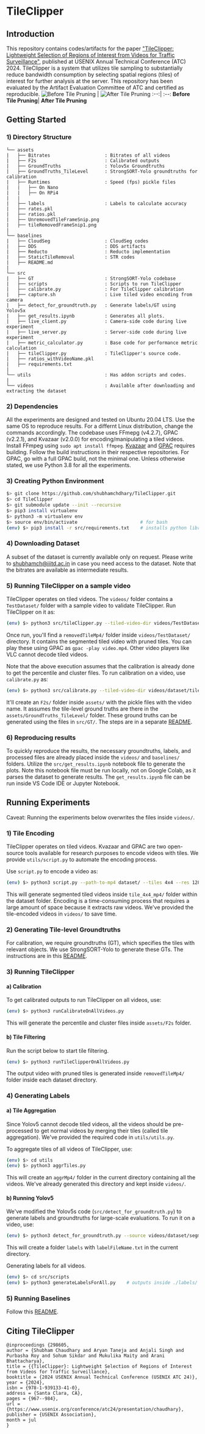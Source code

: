 # TileClipper
## Introduction
This repository contains codes/artifacts for the paper ["TileClipper: Lightweight Selection of Regions of Interest from Videos for Traffic Surveillance"](https://www.usenix.org/conference/atc24/presentation/chaudhary), published at USENIX Annual Technical Conference (ATC) 2024. TileClipper is a system that utilizes tile sampling to substantially reduce bandwidth consumption by selecting spatial regions (tiles) of interest for further analysis at the server. This repository has been evaluated by the Artifact Evaluation Committee of ATC and certified as reproducible.
![Before Tile Pruning](assets/UnremovedTileFrameSnip.png) | ![After Tile Pruning](assets/tileRemovedFrameSnip1.png)
:--:| :--:
**Before Tile Pruning**| **After Tile Pruning**

## Getting Started

### 1) Directory Structure
```
└── assets 
|   ├── Bitrates                    : Bitrates of all videos
|   ├── F2s                         : Calibrated outputs
|   ├── GroundTruths                : Yolov5x Groundtruths
|   ├── GroundTruths_TileLevel      : StrongSORT-Yolo groundtruths for calibration
|   ├── Runtimes                    : Speed (fps) pickle files 
|   |   ├── On Nano
|   |   ├── On RPi4
|   |
|   ├── labels                      : Labels to calculate accuracy
|   ├── rates.pkl                   
|   ├── ratios.pkl                   
|   ├── UnremovedTileFrameSnip.png               
|   ├── tileRemovedFrameSnip1.png                  
|
└── baselines
|   ├── CloudSeg                    : CloudSeg codes
|   ├── DDS                         : DDS artifacts
|   ├── Reducto                     : Reducto implementation
|   ├── StaticTileRemoval           : STR codes
|   ├── README.md                   
|              
└── src        
|   ├── GT                          : StrongSORT-Yolo codebase
|   ├── scripts                     : Scripts to run TileClipper
|   ├── calibrate.py                : For TileClipper calibration
|   ├── capture.sh                  : Live tiled video encoding from camera 
|   ├── detect_for_groundtruth.py   : Generate labels/GT using  Yolov5x
|   ├── get_results.ipynb           : Generates all plots.
|   ├── live_client.py              : Camera-side code during live experiment
|   ├── live_server.py              : Server-side code during live experiment
|   ├── metric_calculator.py        : Base code for performance metric calculation
|   ├── tileClipper.py              : TileClipper's source code.
|   ├── ratios_withVideoName.pkl
|   ├── requirements.txt
|
└── utils                           : Has addon scripts and codes.  
|
└── videos                          : Available after downloading and extracting the dataset

```

### 2) Dependencies
All the experiments are designed and tested on Ubuntu 20.04 LTS. Use the same OS to reproduce results. For a differnt Linux distribution, change the commands accordingly. The codebase uses FFmepg (v4.2.7), GPAC (v2.2.1), and Kvazaar (v2.0.0) for encoding/manipulating a tiled videos. Install FFmpeg using `sudo apt install ffmpeg`. [Kvazaar](https://github.com/ultravideo/kvazaar) and [GPAC](https://github.com/gpac/gpac/wiki/GPAC-Build-Guide-for-Linux) requires building. Follow the build instructions in their respective repositories. For GPAC, go with a full GPAC build, not the minimal one. Unless otherwise stated, we use Python 3.8 for all the experiments.

### 3) Creating Python Environment
```bash
$> git clone https://github.com/shubhamchdhary/TileClipper.git
$> cd TileClipper
$> git submodule update --init --recursive
$> pip3 install virtualenv                  
$> python3 -m virtualenv env
$> source env/bin/activate                       # for bash
(env) $> pip3 install -r src/requirements.txt    # installs python libraries
```

### 4) Downloading Dataset
A subset of the dataset is currently available only on request. Please write to shubhamch@iiitd.ac.in in case you need access to the dataset. Note that the bitrates are available as intermediate results.

### 5) Running TileClipper on a sample video
TileClipper operates on tiled videos. The `videos/` folder contains a `TestDataset/` folder with a sample video to validate TileClipper. Run TileClipper on it as:

```bash
(env) $> python3 src/tileClipper.py --tiled-video-dir videos/TestDataset/tiled_4x4_mp4/AITr1cam10 --percentile-array-filename assets/F2s/f2s_AITr1cam10_cluster10.pkl  --cluster-indices-file assets/F2s/AITr1cam10_cluster_indices.pkl --gamma 1.75
```
Once run, you'll find a `removedTileMp4/` folder inside `videos/TestDataset/` directory. It contains the segmented tiled video with pruned tiles. You can play these using GPAC as `gpac -play video.mp4`. Other video players like VLC cannot decode tiled videos.

Note that the above execution assumes that the calibration is already done to get the percentile and cluster files. To run calibration on a video, use `calibrate.py` as:
```bash
(env) $> python3 src/calibrate.py --tiled-video-dir videos/dataset/tiled_4x4_mp4/video_name --assets-folder assets/
```
It'll create an `F2s/` folder inside `assets/` with the pickle files with the video name. It assumes the tile-level ground truths are there in the `assets/GroundTruths_TileLevel/` folder. These ground truths can be generated using the files in `src/GT/`. The steps are in a separate [README](src/GT/README.md).

### 6) Reproducing results
To quickly reproduce the results, the necessary groundtruths, labels, and processed files are already placed inside the `videos/` and `baselines/` folders.
Utilize the `src/get_results.ipynb` notebook file to generate the plots. Note this notebook file must be run locally, not on Google Colab, as it parses the dataset to generate results. The `get_results.ipynb` file can be run inside VS Code IDE or Jupyter Notebook.

## Running Experiments
Caveat: Running the experiments below overwrites the files inside `videos/`. 

### 1) Tile Encoding
TileClipper operates on tiled videos. Kvazaar and GPAC are two open-source tools available for research purposes to encode videos with tiles. We provide `utils/script.py` to automate the encoding process.

Use `script.py` to encode a video as:

```bash
(env) $> python3 script.py --path-to-mp4 dataset/ --tiles 4x4 --res 1280x720
```
This will generate segmented tiled videos inside `tile_4x4_mp4/` folder within the dataset folder. Encoding is a time-consuming process that requires a large amount of space because it extracts raw videos. We've provided the tile-encoded videos in `videos/` to save time.

### 2) Generating Tile-level Groundtruths
For calibration, we require groundtruths (GT), which specifies the tiles with relevant objects. We use StrongSORT-Yolo to generate these GTs. The instructions are in this [README](src/GT/README.md).

### 3) Running TileClipper
#### a) Calibration 
To get calibrated outputs to run TileClipper on all videos, use:
```bash
(env) $> python3 runCalibrateOnAllVideos.py
```
This will generate the percentile and cluster files inside `assets/F2s` folder.

#### b) Tile Filtering
Run the script below to start tile filtering.
```bash
(env) $> python3 runTileClipperOnAllVideos.py
```
The output video with pruned tiles is generated inside `removedTileMp4/` folder inside each dataset directory.

### 4) Generating Labels 
#### a) Tile Aggregation
Since Yolov5 cannot decode tiled videos, all the videos should be pre-processed to get normal videos by merging their tiles (called tile aggregation). We've provided the required code in `utils/utils.py`.

To aggregate tiles of all videos of TileClipper, use:
```bash
(env) $> cd utils
(env) $> python3 aggrTiles.py
```
This will create an `aggrMp4/` folder in the current directory containing all the videos. We've already generated this directory and kept inside `videos/`.

#### b) Running Yolov5
We've modified the Yolov5s code (`src/detect_for_groundtruth.py`) to generate labels and groundtruths for large-scale evaluations. To run it on a video, use:
```bash
(env) $> python3 detect_for_groundtruth.py --source videos/dataset/segmentedVideoFolder --save-txt --save-labelfile-name labelFileName.txt --classes 0 1 2 3 4 5 6 7
```
This will create a folder `labels` with `labelFileName.txt` in the current directory.

Generating labels for all videos.
```bash
(env) $> cd src/scripts
(env) $> python3 generateLabelsForAll.py    # outputs inside ./labels/
```

### 5) Running Baselines
Follow this [README](baselines/README.md).

## Citing TileClipper

```
@inproceedings {298605,
author = {Shubham Chaudhary and Aryan Taneja and Anjali Singh and Purbasha Roy and Sohum Sikdar and Mukulika Maity and Arani Bhattacharya},
title = {{TileClipper}: Lightweight Selection of Regions of Interest from Videos for Traffic Surveillance},
booktitle = {2024 USENIX Annual Technical Conference (USENIX ATC 24)},
year = {2024},
isbn = {978-1-939133-41-0},
address = {Santa Clara, CA},
pages = {967--984},
url = {https://www.usenix.org/conference/atc24/presentation/chaudhary},
publisher = {USENIX Association},
month = jul
}
```
